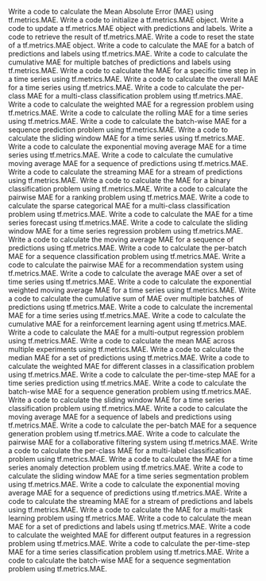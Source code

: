 Write a code to calculate the Mean Absolute Error (MAE) using tf.metrics.MAE.
Write a code to initialize a tf.metrics.MAE object.
Write a code to update a tf.metrics.MAE object with predictions and labels.
Write a code to retrieve the result of tf.metrics.MAE.
Write a code to reset the state of a tf.metrics.MAE object.
Write a code to calculate the MAE for a batch of predictions and labels using tf.metrics.MAE.
Write a code to calculate the cumulative MAE for multiple batches of predictions and labels using tf.metrics.MAE.
Write a code to calculate the MAE for a specific time step in a time series using tf.metrics.MAE.
Write a code to calculate the overall MAE for a time series using tf.metrics.MAE.
Write a code to calculate the per-class MAE for a multi-class classification problem using tf.metrics.MAE.
Write a code to calculate the weighted MAE for a regression problem using tf.metrics.MAE.
Write a code to calculate the rolling MAE for a time series using tf.metrics.MAE.
Write a code to calculate the batch-wise MAE for a sequence prediction problem using tf.metrics.MAE.
Write a code to calculate the sliding window MAE for a time series using tf.metrics.MAE.
Write a code to calculate the exponential moving average MAE for a time series using tf.metrics.MAE.
Write a code to calculate the cumulative moving average MAE for a sequence of predictions using tf.metrics.MAE.
Write a code to calculate the streaming MAE for a stream of predictions using tf.metrics.MAE.
Write a code to calculate the MAE for a binary classification problem using tf.metrics.MAE.
Write a code to calculate the pairwise MAE for a ranking problem using tf.metrics.MAE.
Write a code to calculate the sparse categorical MAE for a multi-class classification problem using tf.metrics.MAE.
Write a code to calculate the MAE for a time series forecast using tf.metrics.MAE.
Write a code to calculate the sliding window MAE for a time series regression problem using tf.metrics.MAE.
Write a code to calculate the moving average MAE for a sequence of predictions using tf.metrics.MAE.
Write a code to calculate the per-batch MAE for a sequence classification problem using tf.metrics.MAE.
Write a code to calculate the pairwise MAE for a recommendation system using tf.metrics.MAE.
Write a code to calculate the average MAE over a set of time series using tf.metrics.MAE.
Write a code to calculate the exponential weighted moving average MAE for a time series using tf.metrics.MAE.
Write a code to calculate the cumulative sum of MAE over multiple batches of predictions using tf.metrics.MAE.
Write a code to calculate the incremental MAE for a time series using tf.metrics.MAE.
Write a code to calculate the cumulative MAE for a reinforcement learning agent using tf.metrics.MAE.
Write a code to calculate the MAE for a multi-output regression problem using tf.metrics.MAE.
Write a code to calculate the mean MAE across multiple experiments using tf.metrics.MAE.
Write a code to calculate the median MAE for a set of predictions using tf.metrics.MAE.
Write a code to calculate the weighted MAE for different classes in a classification problem using tf.metrics.MAE.
Write a code to calculate the per-time-step MAE for a time series prediction using tf.metrics.MAE.
Write a code to calculate the batch-wise MAE for a sequence generation problem using tf.metrics.MAE.
Write a code to calculate the sliding window MAE for a time series classification problem using tf.metrics.MAE.
Write a code to calculate the moving average MAE for a sequence of labels and predictions using tf.metrics.MAE.
Write a code to calculate the per-batch MAE for a sequence generation problem using tf.metrics.MAE.
Write a code to calculate the pairwise MAE for a collaborative filtering system using tf.metrics.MAE.
Write a code to calculate the per-class MAE for a multi-label classification problem using tf.metrics.MAE.
Write a code to calculate the MAE for a time series anomaly detection problem using tf.metrics.MAE.
Write a code to calculate the sliding window MAE for a time series segmentation problem using tf.metrics.MAE.
Write a code to calculate the exponential moving average MAE for a sequence of predictions using tf.metrics.MAE.
Write a code to calculate the streaming MAE for a stream of predictions and labels using tf.metrics.MAE.
Write a code to calculate the MAE for a multi-task learning problem using tf.metrics.MAE.
Write a code to calculate the mean MAE for a set of predictions and labels using tf.metrics.MAE.
Write a code to calculate the weighted MAE for different output features in a regression problem using tf.metrics.MAE.
Write a code to calculate the per-time-step MAE for a time series classification problem using tf.metrics.MAE.
Write a code to calculate the batch-wise MAE for a sequence segmentation problem using tf.metrics.MAE.